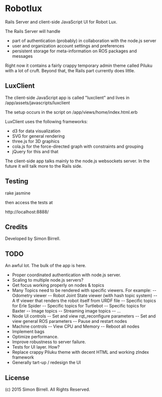 Robotlux
========
Rails Server and client-side JavaScript UI for Robot Lux.

The Rails Server will handle 
- part of authentication (probably) in collaboration with the node.js server
- user and organization account settings and preferences
- persistent storage for meta-information on ROS packages and messages

Right now it contains a fairly crappy temporary admin theme called Piluku with a lot of cruft. Beyond that, the Rails part currently does little.

LuxClient
---------

The client-side JavaScript app is called "luxclient" and lives in
/app/assets/javascripts/luxclient

The setup occurs in the script on
/app/views/home/index.html.erb

LuxClient uses the following frameworks:
- d3 for data visualization
- SVG for general rendering
- three.js for 3D graphics
- cola.js for the force-directed graph with constraints and grouping
- jQuery for this and that

The client-side app talks mainly to the node.js websockets server. In the future it will talk more to the Rails side.

Testing
-------

rake jasmine

then access the tests at

http://localhost:8888/


Credits
-------

Developed by Simon Birrell.

TODO
----
An awful lot. The bulk of the app is here.

- Proper coordinated authentication with node.js server. 
- Scaling to multiple node.js servers?
- Get focus working properly on nodes & topics
- Many Topics need to be rendered with specific viewers. For example:
-- Odometry viewer
-- Robot Joint State viewer (with hash topic system)
-- A tf viewer that renders the robot itself from URDF file
-- Specific topics for Erle Spider
-- Specific topics for Turtlebot
-- Specific topics for Baxter
-- Image topics
-- Streaming image topics
-- ...
- Node UI controls
-- Set and view rqt_reconfigure parameters
-- Set and view general ROS parameters
-- Pause and restart nodes
- Machine controls
-- View CPU and Memory
-- Reboot all nodes
- Implement bags
- Optimize performance.
- Improve robustness to server failure.
- Tests for UI layer. How?
- Replace crappy Piluku theme with decent HTML and working zIndex framework
- Generally tart-up / redesign the UI

License
-------

(c) 2015 Simon Birrell. All Rights Reserved.

